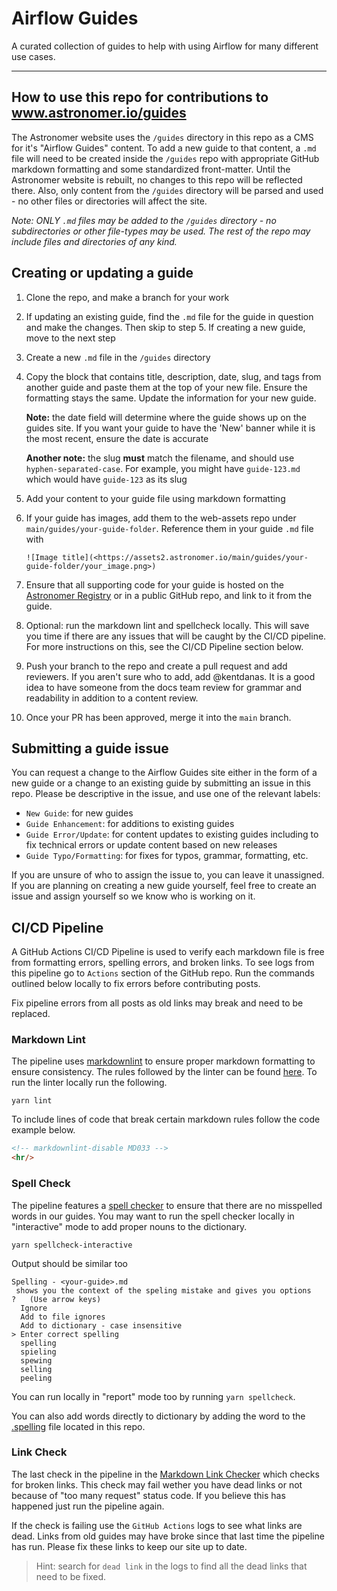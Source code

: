 # Airflow Guides

A curated collection of guides to help with using Airflow for many different use cases.

---

## How to use this repo for contributions to www.astronomer.io/guides

The Astronomer website uses the `/guides` directory in this repo as a CMS for it's "Airflow Guides" content. To add a new guide to that content, a `.md` file will need to be created inside the `/guides` repo with appropriate GitHub markdown formatting and some standardized front-matter. Until the Astronomer website is rebuilt, no changes to this repo will be reflected there. Also, only content from the `/guides` directory will be parsed and used - no other files or directories will affect the site.

*Note: ONLY `.md` files may be added to the `/guides` directory - no subdirectories or other file-types may be used. The rest of the repo may include files and directories of any kind.*

## Creating or updating a guide
1. Clone the repo, and make a branch for your work
2. If updating an existing guide, find the `.md` file for the guide in question and make the changes. Then skip to step 5. If creating a new guide, move to the next step
3. Create a new `.md` file in the `/guides` directory
4. Copy the block that contains title, description, date, slug, and tags from another guide and paste them at the top of your new file. Ensure the formatting stays the same. Update the information for your new guide.

    **Note:** the date field will determine where the guide shows up on the guides site. If you want your guide to have the 'New' banner while it is the most recent, ensure the date is accurate

    **Another note:** the slug **must** match the filename, and should use `hyphen-separated-case`. For example, you might have `guide-123.md` which would have `guide-123` as its slug

5. Add your content to your guide file using markdown formatting
6. If your guide has images, add them to the web-assets repo under `main/guides/your-guide-folder`. Reference them in your guide `.md` file with

    `![Image title](<https://assets2.astronomer.io/main/guides/your-guide-folder/your_image.png>)`

7. Ensure that all supporting code for your guide is hosted on the [Astronomer Registry](https://registry.astronomer.io/) or in a public GitHub repo, and link to it from the guide.
8. Optional: run the markdown lint and spellcheck locally. This will save you time if there are any issues that will be caught by the CI/CD pipeline. For more instructions on this, see the CI/CD Pipeline section below.
9. Push your branch to the repo and create a pull request and add reviewers. If you aren't sure who to add, add @kentdanas. It is a good idea to have someone from the docs team review for grammar and readability in addition to a content review.
10. Once your PR has been approved, merge it into the `main` branch.

## Submitting a guide issue
You can request a change to the Airflow Guides site either in the form of a new guide or a change to an existing guide by submitting an issue in this repo. Please be descriptive in the issue, and use one of the relevant labels:

 - `New Guide`: for new guides
 - `Guide Enhancement`: for additions to existing guides
 - `Guide Error/Update`: for content updates to existing guides including to fix technical errors or update content based on new releases
 - `Guide Typo/Formatting`: for fixes for typos, grammar, formatting, etc.

If you are unsure of who to assign the issue to, you can leave it unassigned. If you are planning on creating a new guide yourself, feel free to create an issue and assign yourself so we know who is working on it.

## CI/CD Pipeline

A GitHub Actions CI/CD Pipeline is used to verify each markdown file is free from formatting errors, spelling errors, and broken links. To see logs from this pipeline go to `Actions` section of the GitHub repo. Run the commands outlined below locally to fix errors before contributing posts.

Fix pipeline errors from all posts as old links may break and need to be replaced.

### Markdown Lint

The pipeline uses [markdownlint](https://github.com/DavidAnson/markdownlint) to ensure proper markdown formatting to ensure consistency. The rules followed by the linter can be found [here](https://github.com/DavidAnson/markdownlint/blob/main/doc/Rules.md). To run the linter locally run the following.

```shell
yarn lint
```

To include lines of code that break certain markdown rules follow the code example below.

```markdown
<!-- markdownlint-disable MD033 -->
<hr/>
```

### Spell Check

The pipeline features a [spell checker](https://github.com/lukeapage/node-markdown-spellcheck) to ensure that there are no misspelled words in our guides. You may want to run the spell checker locally in "interactive" mode to add proper nouns to the dictionary.

```shell
yarn spellcheck-interactive
```

Output should be similar too

```shell
Spelling - <your-guide>.md
 shows you the context of the speling mistake and gives you options
?   (Use arrow keys)
  Ignore
  Add to file ignores
  Add to dictionary - case insensitive
> Enter correct spelling
  spelling
  spieling
  spewing
  selling
  peeling
```

You can run locally in "report" mode too by running `yarn spellcheck`.

You can also add words directly to dictionary by adding the word to the [.spelling](https://github.com/astronomer/astro-blog/blob/main/.spelling) file located in this repo.

### Link Check

The last check in the pipeline in the [Markdown Link Checker](https://github.com/tcort/markdown-link-check) which checks for broken links. This check may fail wether you have dead links or not because of "too many request" status code. If you believe this has happened just run the pipeline again.

If the check is failing use the `GitHub Actions` logs to see what links are dead. Links from old guides may have broke since that last time the pipeline has run. Please fix these links to keep our site up to date.

> Hint: search for `dead link` in the logs to find all the dead links that need to be fixed.


